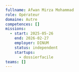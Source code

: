 ```yaml
---
fullname: Afwan Mirza Mohammad
role: Opérateur
domaine: Autre
competences: []
missions:
  - start: 2025-05-26
    end: 2026-02-27
    employer: DINUM
    status: independent
    startups:
      - dossierfacile
teams: []
---
```

